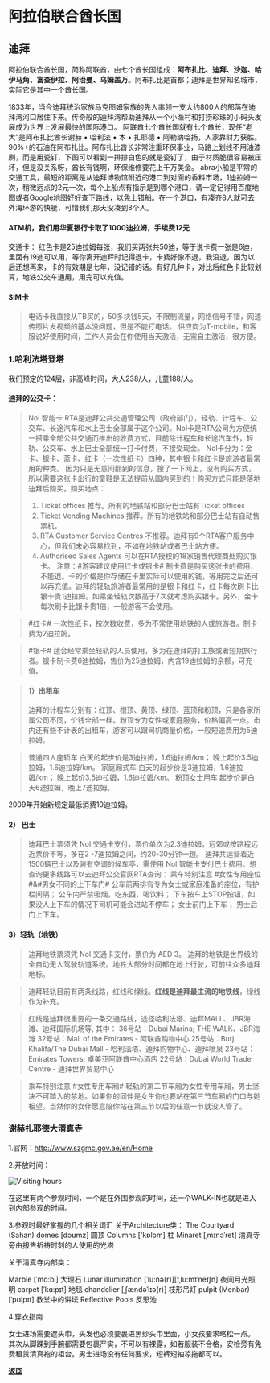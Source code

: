# 阿拉伯联合酋长国 

## 迪拜

阿拉伯联合酋长国，简称阿联酋，由七个酋长国组成：**阿布扎比、迪拜、沙迦、哈伊马角、富查伊拉、阿治曼、乌姆盖万**。阿布扎比是首都；迪拜是世界知名城市，实际它是其中一个酋长国。
 
1833年，当今迪拜统治家族马克图姆家族的先人率领一支大约800人的部落在迪拜湾河口居住下来。传奇般的迪拜湾帮助迪拜从一个小渔村和打捞珍珠的小码头发展成为世界上发展最快的国际港口。
阿联酋七个酋长国就有七个酋长，现任“老大”是阿布扎比酋长谢赫 • 哈利法 • 本 • 扎耶德 • 阿勒纳哈扬，人家靠财力获胜。90%+的石油在阿布扎比。阿布扎比酋长非常注重环保事业，马路上划线不用油漆刷，而是用瓷钉，下图可以看到一排排白色的就是瓷钉了，由于材质脆很容易被压坏，但是没关系呀，酋长有钱啊，环保维修要花上千万美金。
abra小船是平常的交通工具，最短的距离是从迪拜博物馆附近的港口到对面的香料市场，1迪拉姆一次，稍微远点的2元一次，每个上船点有指示是到哪个港口，请一定记得用百度地图或者Google地图好好查下路线，以免上错船。在一个港口，有凑齐8人就可去外海环游的快艇，可惜我们那天没凑到8个人。

#### ATM机，我们用华夏银行卡取了1000迪拉姆，手续费12元
交通卡： 红色卡是25迪拉姆每张，我们买两张共50迪，等于说卡费一张是6迪，里面有19迪可以用，等你离开迪拜时记得退卡，卡费好像不退，我没退，因为以后还想再来，卡的有效期是七年，没记错的话。有好几种卡，对比后红色卡比较划算，地铁公交车通用，用完可以充值。

#### SIM卡

> 电话卡我直接从TB买的，50多块钱5天，不限制流量，网络信号不错，网速传照片发视频的基本没问题，但是不能打电话。
> 供应商为T-mobile，和客服说好使用时间，工作人员会在你使用当天激活，无需自主激活，很方便。


### 1.哈利法塔登塔

我们预定的124层，非高峰时间，大人238/人，儿童188/人。


#### 迪拜的公交卡：

>Nol 智能卡
>RTA是迪拜公共交通管理公司（政府部门），轻轨、计程车、公交车、长途汽车和水上巴士全部属于这个公司。Nol卡是RTA公司为方便统一搭乘全部公共交通而推出的收费方式，目前除计程车和长途汽车外，轻轨、公交车、水上巴士全部统一打卡付费，不接受现金。
>Nol卡分为：金卡、银卡、蓝卡、红卡（一次性纸卡）四种，其中银卡和红卡是旅游者最常用的种类。
>因为只是无意间翻到的信息，搜了一下网上，没有购买方式，所以需要这张卡出行的童鞋是无法提前从国内买到的！购买方式只能是落地迪拜后购买，购买地点：
> 1. Ticket offices  推荐。所有的地铁站和部分巴士站有Ticket offices
> 2. Ticket Vending Machines 推荐。所有的地铁站和部分巴士站有自动售票机。
> 3. RTA Customer Service Centres 不推荐。迪拜有9个RTA客户服务中心，但我们未必容易找到，不如在地铁站或者巴士站方便。
> 4. Authorised Sales Agents 可以在RTA授权的18家销售代理商处购买银卡。
> 注意：#游客建议使用红卡或银卡#
> 制卡费是购买这张卡的费用，不能退。卡的价格是你存储在卡里实际可以使用的钱，等用完之后还可以再充值。迪拜的轻轨旅游者最常用的是银卡和红卡，红卡每次刷卡比银卡贵1迪拉姆。如乘坐轻轨次数高于7次就考虑购买银卡。另外，金卡每次刷卡比银卡贵1倍，一般游客不会使用。

> #红卡#
> 一次性纸卡，按次数收费，多为不常使用地铁的人或旅游者。制卡费为2迪拉姆。

> #银卡#
> 适合经常乘坐轻轨的人员使用，多为在迪拜的打工族或者短期旅行者。银卡制卡费6迪拉姆，售价为25迪拉姆，内含19迪拉姆的余额，可充值。

> #### 1）出租车
> 迪拜的计程车分别有：红顶、橙顶、黄顶、绿顶、蓝顶和粉顶，只是各家所属公司不同，价钱全部一样。粉顶专为女性或家庭服务，价格偏高一点。市内还有些不计表的出租车，游客可以跟司机商量价格，一般短途费用为5迪拉姆。

> 普通四人座轿车
> 白天的起步价是3迪拉姆，1.6迪拉姆/km； 晚上起价3.5迪拉姆，1.6迪拉姆/km。
> 家庭厢式车
> 白天的起步价是3迪拉姆，1.6迪拉姆/km； 晚上起价3.5迪拉姆，1.6迪拉姆/km。
> 粉顶女士用车
> 起步价是白天6迪拉姆，晚上7迪拉姆。

2009年开始新规定最低消费10迪拉姆。

#### 2） 巴士

> 迪拜巴士票须凭 Nol 交通卡支付，票价单次为2.3迪拉姆，远郊或按路程远近票价不等，多在2 -7迪拉姆之间，约20-30分钟一趟。
> 迪拜共运营着近1500辆巴士以及装有空调的候车亭，需使用 Nol 智能卡支付巴士费用。想查询更多线路可以去迪拜公交官网RTA查询：
> 乘车特别注意 #女性专用座位#&#男女不同的上下车门#
> 公车前两排有专为女士或家庭准备的座位，有护栏间隔；
> 公车内严禁吸烟，吃东西，喝饮料；
> 下车按车上STOP按钮，如果没人上下车的情况下司机可能会进站不停车；
> 女士前门上下车 ，男士后门上下车。


#### 3）轻轨（地铁）

> 迪拜地铁票须凭 Nol 交通卡支付，票价为 AED 3。
> 迪拜的地铁是世界级的全自动无人驾驶轨道系统。地铁大部分时间都在地上行驶，可前往众多迪拜地标。

> 迪拜轻轨目前有两条线路，红线和绿线。**红线是迪拜最主流的地铁线**，绿线作为补充。

> 红线是迪拜很重要的一条交通路线，途径哈利法塔、迪拜MALL、JBR海滩、迪拜国际机场等, 其中：
> 36号站：Dubai Marina; THE WALK、JBR海滩
> 32号站：Mall of the Emirates - 阿联酋购物中心
> 25号站：Burj Khalifa/The Dubai Mall - 哈利法塔、迪拜购物中心、迪拜喷泉
> 23号站：Emirates Towers; 卓美亚阿联酋中心酒店
> 22号站：Dubai World Trade Centre - 迪拜世界贸易中心


> 乘车特别注意 #女性专用车厢#
> 轻轨的第二节车厢为女性专用车厢，男士坚决不可踏入的禁地。如果你的同伴是女生你也要站在第三节车厢的门口与她相望。当然你的女伴愿意陪你站在第三节以后的任意一节就没人管了。


### 谢赫扎耶德大清真寺
1.官网：http://www.szgmc.gov.ae/en/Home

2.开放时间：

![Visiting hours](https://pic.qyer.com/album/user/2686/59/Q09dRB8OYU4/index/w1080)

在这里有两个参观时间，一个是在外围参观的时间，还一个WALK-IN也就是进入到内部参观的时间。

3.参观时最好掌握的几个相关词汇
关于Architecture类：
The Courtyard (Sahan)
domes [dəʊmz] 圆顶
Columns ['kɒləm] 柱
Minaret [ˌmɪnəˈret] 清真寺旁由报告祈祷时刻的人使用的光塔


关于清真寺内部类：

Marble [ˈmɑ:bl] 大理石
Lunar illumination [ˈlu:nə(r)][ɪˌlu:mɪˈneɪʃn] 夜间月光照明
carpet [ˈkɑ:pɪt] 地毯
chandelier [ˌʃændəˈlɪə(r)] 枝形吊灯
pulpit (Menbar) [ˈpʊlpɪt] 教堂中的讲坛
Reflective Pools 反思池

4.穿衣指南

女士进场需要遮头巾，头发也必须要裹进黑纱头巾里面，小女孩要求略松一点。
其次从脚踝到手腕都需要包裹严实，不可以有裸露，如若服装不合格，安检旁有免费租赁清真袍的柜台。男士进场没有任何要求，短裤短袖凉拖都可以。

[**返回**](https://keeperlu.github.io/spm.html)
